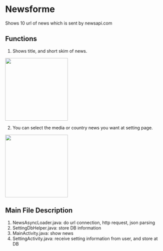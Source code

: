 # Newsforme
Shows 10 url of news which is sent by newsapi.com

Functions
----------
1. Shows title, and short skim of news.
<div>
<img width = "200" src = "https://user-images.githubusercontent.com/31182783/48594871-d489ce00-e995-11e8-9f38-209e1e095dd8.jpg">
</div>

2. You can select the media or country news you want at setting page.
<div>
  <img width = "200" src = "https://user-images.githubusercontent.com/31182783/51304706-3345f380-1a7c-11e9-8ff8-ff0dc10cc6f9.png">
  </div>
 
Main File Description
----------
1. NewsAsyncLoader.java: do url connection, http request, json
parsing
2. SettingDbHelper.java: store DB information
3. MainActivity.java: show news
4. SettingActivity.java: receive setting information from user,
and store at DB
